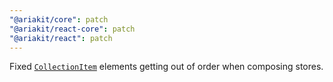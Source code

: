 ```yaml
---
"@ariakit/core": patch
"@ariakit/react-core": patch
"@ariakit/react": patch
---
```


Fixed [`CollectionItem`](https://ariakit.org/reference/collection-item) elements getting out of order when composing stores.
